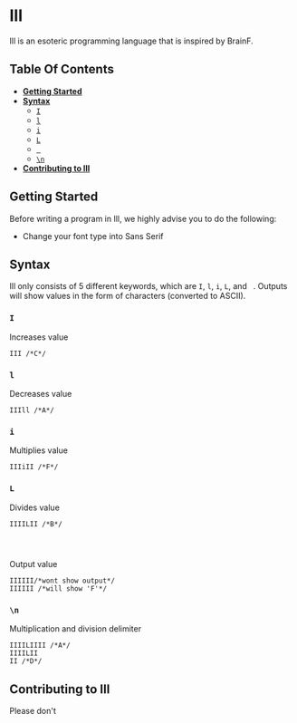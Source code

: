 # Ill

Ill is an esoteric programming language that is inspired by BrainF.

## Table Of Contents
- [**Getting Started**](#Getting-Started)
- [**Syntax**](#Syntax)
	- [`I`](#I)
	- [`l`](#l)
	- [`i`](#i)
	- [`L`](#L)
	- [` `](# )
	- [`\n`](#\n)
- [**Contributing to Ill**](#Contributing-to-Ill)

## Getting Started
Before writing a program in Ill, we highly advise you to do the following:

- Change your font type into Sans Serif

## Syntax
Ill only consists of 5 different keywords, which are `I`, `l`, `i`, `L`, and ` `. Outputs will show values in the form of characters (converted to ASCII).

### **`I`**
Increases value
```
III /*C*/
```
### **`l`**
Decreases value
```
IIIll /*A*/
```
### **`i`**
Multiplies value
```
IIIiII /*F*/
```
### **`L`**
Divides value
```
IIIILII /*B*/
```
### ` `
Output value
```
IIIIII/*wont show output*/
IIIIII /*will show 'F'*/
```

### `\n`
Multiplication and division delimiter
```
IIIILIIII /*A*/
IIIILII
II /*D*/
```

## Contributing to Ill
Please don't